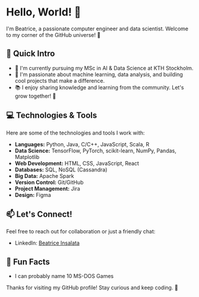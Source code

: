 # Hello, World! 👋

I'm Beatrice, a passionate computer engineer and data scientist. Welcome to my corner of the GitHub universe! 🌌

## 🚀 Quick Intro

- 🔭 I'm currently pursuing my MSc in AI & Data Science at KTH Stockholm.
- 🌱 I'm passionate about machine learning, data analysis, and building cool projects that make a difference.
- 📚 I enjoy sharing knowledge and learning from the community. Let's grow together! 🌱

## 💻 Technologies & Tools

Here are some of the technologies and tools I work with:

- **Languages:** Python, Java, C/C++, JavaScript, Scala, R
- **Data Science:** TensorFlow, PyTorch, scikit-learn, NumPy, Pandas, Matplotlib
- **Web Development:** HTML, CSS, JavaScript, React
- **Databases:** SQL, NoSQL (Cassandra)
- **Big Data:** Apache Spark
- **Version Control:** Git/GitHub
- **Project Management:** Jira
- **Design:** Figma

## 📫 Let's Connect!

Feel free to reach out for collaboration or just a friendly chat:

- LinkedIn: [Beatrice Insalata](https://www.linkedin.com/in/beatrice-insalata-23b291230/)


## 🌈 Fun Facts
- I can probably name 10 MS-DOS Games

Thanks for visiting my GitHub profile! Stay curious and keep coding. 🚀
